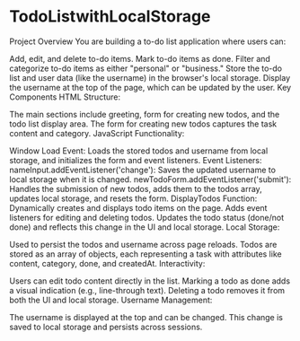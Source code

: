 # TodoListwithLocalStorage

Project Overview
You are building a to-do list application where users can:

Add, edit, and delete to-do items.
Mark to-do items as done.
Filter and categorize to-do items as either "personal" or "business."
Store the to-do list and user data (like the username) in the browser's local storage.
Display the username at the top of the page, which can be updated by the user.
Key Components
HTML Structure:

The main sections include greeting, form for creating new todos, and the todo list display area.
The form for creating new todos captures the task content and category.
JavaScript Functionality:

Window Load Event: Loads the stored todos and username from local storage, and initializes the form and event listeners.
Event Listeners:
nameInput.addEventListener('change'): Saves the updated username to local storage when it is changed.
newTodoForm.addEventListener('submit'): Handles the submission of new todos, adds them to the todos array, updates local storage, and resets the form.
DisplayTodos Function:
Dynamically creates and displays todo items on the page.
Adds event listeners for editing and deleting todos.
Updates the todo status (done/not done) and reflects this change in the UI and local storage.
Local Storage:

Used to persist the todos and username across page reloads.
Todos are stored as an array of objects, each representing a task with attributes like content, category, done, and createdAt.
Interactivity:

Users can edit todo content directly in the list.
Marking a todo as done adds a visual indication (e.g., line-through text).
Deleting a todo removes it from both the UI and local storage.
Username Management:

The username is displayed at the top and can be changed. This change is saved to local storage and persists across sessions.
